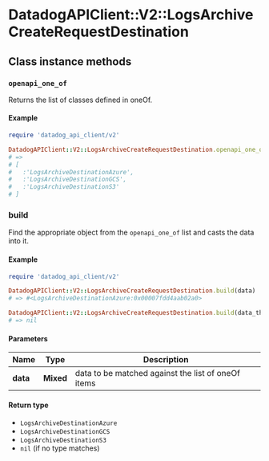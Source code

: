 # DatadogAPIClient::V2::LogsArchiveCreateRequestDestination

## Class instance methods

### `openapi_one_of`

Returns the list of classes defined in oneOf.

#### Example

```ruby
require 'datadog_api_client/v2'

DatadogAPIClient::V2::LogsArchiveCreateRequestDestination.openapi_one_of
# =>
# [
#   :'LogsArchiveDestinationAzure',
#   :'LogsArchiveDestinationGCS',
#   :'LogsArchiveDestinationS3'
# ]
```

### build

Find the appropriate object from the `openapi_one_of` list and casts the data into it.

#### Example

```ruby
require 'datadog_api_client/v2'

DatadogAPIClient::V2::LogsArchiveCreateRequestDestination.build(data)
# => #<LogsArchiveDestinationAzure:0x00007fdd4aab02a0>

DatadogAPIClient::V2::LogsArchiveCreateRequestDestination.build(data_that_doesnt_match)
# => nil
```

#### Parameters

| Name | Type | Description |
| ---- | ---- | ----------- |
| **data** | **Mixed** | data to be matched against the list of oneOf items |

#### Return type

- `LogsArchiveDestinationAzure`
- `LogsArchiveDestinationGCS`
- `LogsArchiveDestinationS3`
- `nil` (if no type matches)


